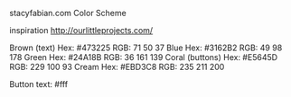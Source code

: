stacyfabian.com Color Scheme

inspiration http://ourlittleprojects.com/

Brown (text)
	Hex: #473225
	RGB: 71
		 50
		 37
Blue
	Hex: #3162B2
	RGB: 49
		 98
		 178
Green
	Hex: #24A18B
	RGB: 36
		 161
		 139
Coral (buttons)
	Hex: #E5645D
	RGB: 229
		 100
		 93
Cream
	Hex: #EBD3C8
	RGB: 235
		 211
		 200

Button text: #fff